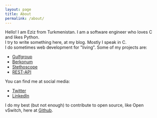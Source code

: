 ```yaml
---
layout: page
title: About
permalink: /about/
---
```


Hello! I am Eziz from Turkmenistan. I am a software engineer who loves C and likes Python.<br>
I try to write something here, at my blog. Mostly I speak in C.<br>
I do sometimes web development for "living". Some of my projects are:
* [Gulfgroup](http://gulfgroupfze.com/)
* [Berkonum](http://berkonum.com)
* [Stethoscope](https://github.com/tmpower/stethoscope)
* [REST-API](https://github.com/tmpower/experimental-rest-api)


You can find me at social media:
* [Twitter](https://twitter.com/ezizdurdy)
* [LinkedIn](https://linkedin.com/in/ezizdurdy)

I do my best (but not enough) to contribute to open source, like Open vSwitch, here at [Github](https://github.com/tmpower).